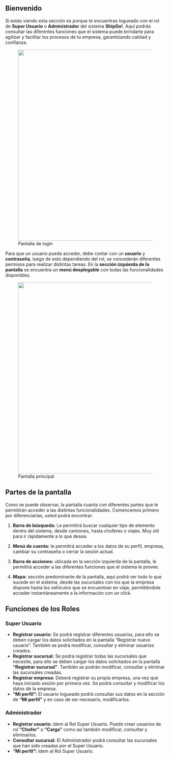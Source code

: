 ## Bienvenido

Si estás viendo esta sección es porque te encuentras logueado con el rol de **Super Usuario** o **Administrador** del sistema **ShipGo!**. Aquí podrás consultar las diferentes funciones que el sistema puede brindarte para agilizar y facilitar los procesos de tu empresa, garantizando calidad y confianza. 

<figure>
    <a href="https://i.imgur.com/rsbXD57.png" target="_blank">
        <img src="https://i.imgur.com/zDPGtcF.png" width="600"/>
    </a>
    <figcaption>Pantalla de login</figcaption>
</figure>

Para que un usuario pueda acceder, debe contar con un **usuario** y **contraseña**, luego de esto dependiendo del rol, se concederán diferentes permisos para realizar distintas tareas. 
En la **sección izquierda de la pantalla** se encuentra un **menú desplegable** con todas las funcionalidades disponibles.

<figure>
    <a href="https://i.imgur.com/XGeudrF.png" target="_blank">
        <img src="https://i.imgur.com/4srEPv9.png" width="600"/>
    </a>
    <figcaption>Pantalla principal</figcaption>
</figure>

## Partes de la pantalla

Como se puede observar, la pantalla cuanta con diferentes partes que le permitirán acceder a las distintas funcionalidades. Comencemos primero por diferenciarlas, usted podrá encontrar:

1. **Barra de búsqueda:** Le permitirá buscar cualquier tipo de elemento dentro del sistema, desde camiones, hasta choferes o viajes. Muy útil para ir rápidamente a lo que desea.

2. **Menú de cuenta:** le permitirá acceder a los datos de su perfil, empresa, cambiar su contraseña o cerrar la sesión actual.

3. **Barra de acciones:** ubicada en la sección izquierda de la pantalla, le permitirá acceder a las diferentes funciones que el sistema le provee.

4. **Mapa:** sección predominante de la pantalla, aquí podrá ver todo lo que sucede en el sistema, desde las sucursales con los que la empresa dispone hasta los vehículos que se encuentran en viaje, permitiéndole acceder instantáneamente a la información con un click. 

## Funciones de los Roles

### Super Usuario

- **Registrar usuario:** Se podrá registrar diferentes usuarios, para ello se deben cargar los datos solicitados en la pantalla “Registrar nuevo usuario”. También se podrá modificar, consultar y eliminar usuarios creados.
- **Registrar sucursal:** Se podrá registrar todas las sucursales que necesite, para ello se deben cargar los datos solicitados en la pantalla **“Registrar sucursal”**. También se podrán modificar, consultar y eliminar las sucursales creadas.
- **Registrar empresa:** Deberá registrar su propia empresa, una vez que haya iniciado sesión por primera vez. Se podrá consultar y modificar los datos de la empresa.
- **“Mi perfil”:** El usuario logueado podrá consultar sus datos en la sección de **“Mi perfil”** y en caso de ser necesario, modificarlos. 

### Administrador

- **Registrar usuario:** ídem al Rol Super Usuario. Puede crear usuarios de rol **“Chofer”** o **“Carga”** como así también modificar, consultar y eliminarlos. 
- **Consultar sucursal:** El Administrador podrá consultar las sucursales que han sido creadas por el Super Usuario. 
- **“Mi perfil”:** ídem al Rol Super Usuario. 
